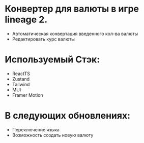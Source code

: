 # Конвертер для валюты в игре lineage 2.

- Автоматическая конвертация введенного кол-ва валюты
- Редактировать курс валюты

# Используемый Стэк:

- ReactTS
- Zustand
- Tailwind
- MUI
- Framer Motion

# В следующих обновлениях:

- Переключение языка
- Возможность создать новую валюту
